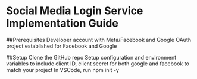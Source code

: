 # Social Media Login Service Implementation Guide

##Prerequisites
Developer account with Meta/Facebook and Google
OAuth project established for Facebook and Google

##Setup
Clone the GitHub repo
Setup configuration and environment variables to include client ID, client secret for both google and facebook to match your project
In VSCode, run npm init -y


